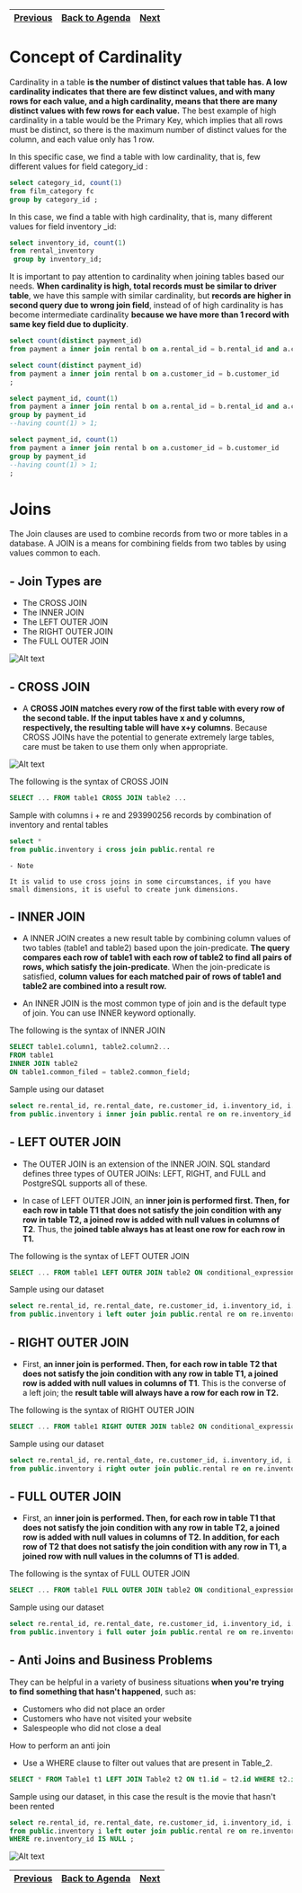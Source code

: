 | [Previous](./Business_Case.md) |[Back to Agenda](./SQL_Index.md)  | [Next](./Analytical_Functions.md) |
| :---------|---------|---------: |
# Concept of Cardinality

Cardinality in a table **is the number of distinct values ​​that table has. A low cardinality indicates that there are few distinct values, and with many rows for each value, and a high cardinality, means that there are many distinct values ​​with few rows for each value.** The best example of high cardinality in a table would be the Primary Key, which implies that all rows must be distinct, so there is the maximum number of distinct values ​​for the column, and each value only has 1 row.

In this specific case, we find a table with low cardinality, that is, few different values ​​for field category_id :

```SQL
select category_id, count(1)
from film_category fc
group by category_id ;
```
In this case, we find a table with high cardinality, that is, many different values ​​for field inventory _id:
```SQL
select inventory_id, count(1) 
from rental_inventory
 group by inventory_id;
```

It is important to pay attention to cardinality when joining tables based our needs. **When cardinality is high, total records must be similar to driver table**, we have this sample with similar cardinality, but **records are higher in second query due to wrong join field**, instead of of high cardinality is has become intermediate cardinality **because we have more than 1 record with same key field due to duplicity**.

```SQL
select count(distinct payment_id)
from payment a inner join rental b on a.rental_id = b.rental_id and a.customer_id = b.customer_id ;

select count(distinct payment_id)
from payment a inner join rental b on a.customer_id = b.customer_id 
;

select payment_id, count(1)
from payment a inner join rental b on a.rental_id = b.rental_id and a.customer_id = b.customer_id 
group by payment_id
--having count(1) > 1;

select payment_id, count(1)
from payment a inner join rental b on a.customer_id = b.customer_id
group by payment_id
--having count(1) > 1;
;
```


# Joins

The Join clauses are used to combine records from two or more tables in a database. A JOIN is a means for combining fields from two tables by using values common to each.

## - Join Types are

- The CROSS JOIN
- The INNER JOIN
- The LEFT OUTER JOIN
- The RIGHT OUTER JOIN
- The FULL OUTER JOIN

 ![Alt text](img/joins.png?raw=false "Title")
    
## - CROSS JOIN 

- A **CROSS JOIN matches every row of the first table with every row of the second table. If the input tables have x and y columns, respectively, the resulting table will have x+y columns**. Because CROSS JOINs have the potential to generate extremely large tables, care must be taken to use them only when appropriate.

 ![Alt text](img/sql-cross-join-working-principle-1.png?raw=false "Title")

  
The following is the syntax of CROSS JOIN
```SQL
SELECT ... FROM table1 CROSS JOIN table2 ...
```

Sample with columns i + re and 293990256 records by combination of inventory and rental tables
```SQL
select *
from public.inventory i cross join public.rental re 
```


    - Note
  
    It is valid to use cross joins in some circumstances, if you have small dimensions, it is useful to create junk dimensions.

## - INNER JOIN

- A INNER JOIN creates a new result table by combining column values of two tables (table1 and table2) based upon the join-predicate. **The query compares each row of table1 with each row of table2 to find all pairs of rows, which satisfy the join-predicate**. When the join-predicate is satisfied, **column values for each matched pair of rows of table1 and table2 are combined into a result row.**

- An INNER JOIN is the most common type of join and is the default type of join. You can use INNER keyword optionally.

The following is the syntax of INNER JOIN

```SQL
SELECT table1.column1, table2.column2...
FROM table1
INNER JOIN table2
ON table1.common_filed = table2.common_field;   
```
Sample using our dataset
```SQL
select re.rental_id, re.rental_date, re.customer_id, i.inventory_id, i.store_id , i.film_id
from public.inventory i inner join public.rental re on re.inventory_id = i.inventory_id ;   
```

## - LEFT OUTER JOIN

- The OUTER JOIN is an extension of the INNER JOIN. SQL standard defines three types of OUTER JOINs: LEFT, RIGHT, and FULL and PostgreSQL supports all of these.

- In case of LEFT OUTER JOIN, an **inner join is performed first. Then, for each row in table T1 that does not satisfy the join condition with any row in table T2, a joined row is added with null values in columns of T2**. Thus, the **joined table always has at least one row for each row in T1.**

The following is the syntax of LEFT OUTER JOIN

```SQL
SELECT ... FROM table1 LEFT OUTER JOIN table2 ON conditional_expression ...
```

Sample using our dataset
```SQL
select re.rental_id, re.rental_date, re.customer_id, i.inventory_id, i.store_id , i.film_id
from public.inventory i left outer join public.rental re on re.inventory_id = i.inventory_id ;   
```

## - RIGHT OUTER JOIN

- First, **an inner join is performed. Then, for each row in table T2 that does not satisfy the join condition with any row in table T1, a joined row is added with null values in columns of T1**. This is the converse of a left join; the **result table will always have a row for each row in T2.**

The following is the syntax of RIGHT OUTER JOIN

```SQL 
SELECT ... FROM table1 RIGHT OUTER JOIN table2 ON conditional_expression ...
```

Sample using our dataset
```SQL
select re.rental_id, re.rental_date, re.customer_id, i.inventory_id, i.store_id , i.film_id
from public.inventory i right outer join public.rental re on re.inventory_id = i.inventory_id ;   
```

## - FULL OUTER JOIN

- First, an **inner join is performed. Then, for each row in table T1 that does not satisfy the join condition with any row in table T2, a joined row is added with null values in columns of T2. In addition, for each row of T2 that does not satisfy the join condition with any row in T1, a joined row with null values in the columns of T1 is added**.

The following is the syntax of FULL OUTER JOIN

```SQL
SELECT ... FROM table1 FULL OUTER JOIN table2 ON conditional_expression ...
```

Sample using our dataset
```SQL
select re.rental_id, re.rental_date, re.customer_id, i.inventory_id, i.store_id , i.film_id
from public.inventory i full outer join public.rental re on re.inventory_id = i.inventory_id ;   
```

## - Anti Joins and Business Problems

They can be helpful in a variety of business situations **when you're trying to find something that hasn't happened**, such as:

 - Customers who did not place an order
 - Customers who have not visited your website
 - Salespeople who did not close a deal

 How to perform an anti join
  - Use a WHERE clause to filter out values that are present in Table_2.

```SQL
SELECT * FROM Table1 t1 LEFT JOIN Table2 t2 ON t1.id = t2.id WHERE t2.id IS NULL
```

Sample using our dataset, in this case the result is the movie that hasn't been rented
```SQL
select re.rental_id, re.rental_date, re.customer_id, i.inventory_id, i.store_id , i.film_id
from public.inventory i left outer join public.rental re on re.inventory_id = i.inventory_id
WHERE re.inventory_id IS NULL ;   
```


 ![Alt text](img/anti-join-4.png?raw=false "Title")


| [Previous](./Business_Case.md) |[Back to Agenda](./SQL_Index.md)  | [Next](./Analytical_Functions.md) |
| :---------|---------|---------: |
